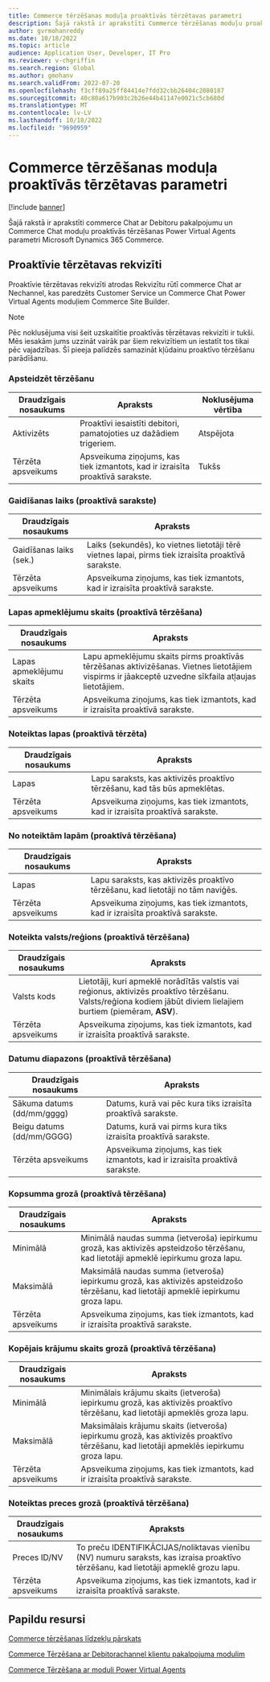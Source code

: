 ```yaml
---
title: Commerce tērzēšanas moduļa proaktīvās tērzētavas parametri
description: Šajā rakstā ir aprakstīti Commerce tērzēšanas moduļu proaktīvās tērzētavas parametri sadaļā Microsoft Dynamics 365 Commerce.
author: gvrmohanreddy
ms.date: 10/18/2022
ms.topic: article
audience: Application User, Developer, IT Pro
ms.reviewer: v-chgriffin
ms.search.region: Global
ms.author: gmohanv
ms.search.validFrom: 2022-07-20
ms.openlocfilehash: f3cff89a25ff84414e7fdd32cbb26404c2080187
ms.sourcegitcommit: 40c80a617b903c2b26e44b41147e0021c5cb680d
ms.translationtype: MT
ms.contentlocale: lv-LV
ms.lasthandoff: 10/18/2022
ms.locfileid: "9690959"
---
```

# <a name="commerce-chat-module-proactive-chat-parameters"></a>Commerce tērzēšanas moduļa proaktīvās tērzētavas parametri

[!include [banner](includes/banner.md)]

Šajā rakstā ir aprakstīti commerce Chat ar Debitoru pakalpojumu un Commerce Chat moduļu proaktīvās tērzēšanas Power Virtual Agents parametri Microsoft Dynamics 365 Commerce.

## <a name="proactive-chat-properties"></a>Proaktīvie tērzētavas rekvizīti

Proaktīvie tērzētavas rekvizīti atrodas Rekvizītu rūtī commerce Chat ar Nechannel, kas paredzēts Customer Service un Commerce Chat Power Virtual Agents moduļiem Commerce Site Builder.

> [!NOTE]
> Pēc noklusējuma visi šeit uzskaitītie proaktīvās tērzētavas rekvizīti ir tukši. Mēs iesakām jums uzzināt vairāk par šiem rekvizītiem un iestatīt tos tikai pēc vajadzības. Šī pieeja palīdzēs samazināt kļūdainu proaktīvo tērzēšanu parādīšanu.

### <a name="proactive-chat"></a>Apsteidzēt tērzēšanu

| Draudzīgais nosaukums | Apraksts | Noklusējuma vērtība |
|---------------|-------------|---------------|
| Aktivizēts | Proaktīvi iesaistīti debitori, pamatojoties uz dažādiem trigeriem. | Atspējota |
| Tērzēta apsveikums | Apsveikuma ziņojums, kas tiek izmantots, kad ir izraisīta proaktīvā sarakste. | Tukšs |

### <a name="wait-time-proactive-chat"></a>Gaidīšanas laiks (proaktīvā sarakste)

| Draudzīgais nosaukums | Apraksts |
|---------------|-------------|
| Gaidīšanas laiks (sek.) | Laiks (sekundēs), ko vietnes lietotāji tērē vietnes lapai, pirms tiek izraisīta proaktīvā sarakste. |
| Tērzēta apsveikums | Apsveikuma ziņojums, kas tiek izmantots, kad ir izraisīta proaktīvā sarakste. |

### <a name="number-of-page-visits-proactive-chat"></a>Lapas apmeklējumu skaits (proaktīvā tērzēšana)

| Draudzīgais nosaukums | Apraksts |
|---------------|-------------|
| Lapas apmeklējumu skaits | Lapu apmeklējumu skaits pirms proaktīvās tērzēšanas aktivizēšanas. Vietnes lietotājiem vispirms ir jāakceptē uzvedne sīkfaila atļaujas lietotājiem. |
| Tērzēta apsveikums | Apsveikuma ziņojums, kas tiek izmantots, kad ir izraisīta proaktīvā sarakste. |

### <a name="specific-pages-proactive-chat"></a>Noteiktas lapas (proaktīvā tērzēta)

| Draudzīgais nosaukums | Apraksts |
|---------------|-------------|
| Lapas | Lapu saraksts, kas aktivizēs proaktīvo tērzēšanu, kad tās būs apmeklētas. |
| Tērzēta apsveikums | Apsveikuma ziņojums, kas tiek izmantots, kad ir izraisīta proaktīvā sarakste. |

### <a name="from-specific-pages-proactive-chat"></a>No noteiktām lapām (proaktīvā tērzēšana)

| Draudzīgais nosaukums | Apraksts |
|---------------|-------------|
| Lapas | Lapu saraksts, kas aktivizēs proaktīvo tērzēšanu, kad lietotāji no tām naviģēs. |
| Tērzēta apsveikums | Apsveikuma ziņojums, kas tiek izmantots, kad ir izraisīta proaktīvā sarakste. |

### <a name="specific-countryregion-proactive-chat"></a>Noteikta valsts/reģions (proaktīvā tērzēšana)

| Draudzīgais nosaukums | Apraksts |
|---------------|-------------|
| Valsts kods | Lietotāji, kuri apmeklē norādītās valstis vai reģionus, aktivizēs proaktīvo tērzēšanu. Valsts/reģiona kodiem jābūt diviem lielajiem burtiem (piemēram, **ASV**). |
| Tērzēta apsveikums | Apsveikuma ziņojums, kas tiek izmantots, kad ir izraisīta proaktīvā sarakste. |

### <a name="date-range-proactive-chat"></a>Datumu diapazons (proaktīvā tērzēšana)

| Draudzīgais nosaukums | Apraksts |
|---------------|-------------|
| Sākuma datums (dd/mm/gggg) | Datums, kurā vai pēc kura tiks izraisīta proaktīvā sarakste. |
| Beigu datums (dd/mm/GGGG) | Datums, kurā vai pirms kura tiks izraisīta proaktīvā sarakste. |
| Tērzēta apsveikums | Apsveikuma ziņojums, kas tiek izmantots, kad ir izraisīta proaktīvā sarakste. |

### <a name="total-amount-in-cart-proactive-chat"></a>Kopsumma grozā (proaktīvā tērzēšana)

| Draudzīgais nosaukums | Apraksts |
|---------------|-------------|
| Minimālā | Minimālā naudas summa (ietveroša) iepirkumu grozā, kas aktivizēs apsteidzošo tērzēšanu, kad lietotāji apmeklē iepirkumu groza lapu. |
| Maksimālā | Maksimālā naudas summa (ietveroša) iepirkumu grozā, kas aktivizēs apsteidzošo tērzēšanu, kad lietotāji apmeklē iepirkumu groza lapu. |
|Tērzēta apsveikums | Apsveikuma ziņojums, kas tiek izmantots, kad ir izraisīta proaktīvā sarakste. |

### <a name="total-number-of-items-in-cart-proactive-chat"></a>Kopējais krājumu skaits grozā (proaktīvā tērzēšana)

| Draudzīgais nosaukums | Apraksts |
|---------------|-------------|
| Minimālā | Minimālais krājumu skaits (ietveroša) iepirkumu grozā, kas aktivizēs proaktīvo tērzēšanu, kad lietotāji apmeklēs groza lapu. |
| Maksimālā | Maksimālais krājumu skaits (ietveroša) iepirkumu grozā, kas aktivizēs proaktīvo tērzēšanu, kad lietotāji apmeklēs iepirkumu groza lapu. |
| Tērzēta apsveikums | Apsveikuma ziņojums, kas tiek izmantots, kad ir izraisīta proaktīvā sarakste. |

### <a name="specific-products-in-cart-proactive-chat"></a>Noteiktas preces grozā (proaktīvā tērzēšana)

| Draudzīgais nosaukums | Apraksts |
|---------------|-------------|
| Preces ID/NV | To preču IDENTIFIKĀCIJAS/noliktavas vienību (NV) numuru saraksts, kas izraisa proaktīvo tērzēšanu, kad lietotāji apmeklē grozu lapu. |
| Tērzēta apsveikums | Apsveikuma ziņojums, kas tiek izmantots, kad ir izraisīta proaktīvā sarakste. |

## <a name="additional-resources"></a>Papildu resursi

[Commerce tērzēšanas līdzekļu pārskats](commerce-chat-overview.md)

[Commerce Tērzēšana ar Debitorachannel klientu pakalpojuma modulim](commerce-chat-module.md)

[Commerce Tērzēšana ar moduli Power Virtual Agents](chat-module-pva.md)
